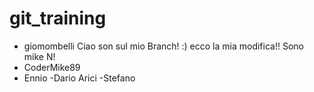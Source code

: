 # git_training


- giomombelli
Ciao son sul mio Branch!
:) 
ecco la mia modifica!! Sono mike N!
- CoderMike89
- Ennio
-Dario Arici
-Stefano